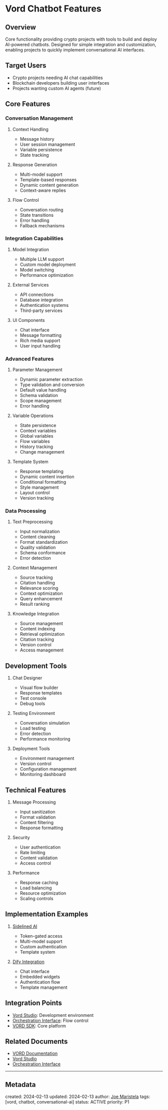 # Vord Chatbot Features

## Overview
Core functionality providing crypto projects with tools to build and deploy AI-powered chatbots. Designed for simple integration and customization, enabling projects to quickly implement conversational AI interfaces.

## Target Users
- Crypto projects needing AI chat capabilities
- Blockchain developers building user interfaces
- Projects wanting custom AI agents (future)

## Core Features

### Conversation Management
1. Context Handling
   - Message history
   - User session management
   - Variable persistence
   - State tracking

2. Response Generation
   - Multi-model support
   - Template-based responses
   - Dynamic content generation
   - Context-aware replies

3. Flow Control
   - Conversation routing
   - State transitions
   - Error handling
   - Fallback mechanisms

### Integration Capabilities
1. Model Integration
   - Multiple LLM support
   - Custom model deployment
   - Model switching
   - Performance optimization

2. External Services
   - API connections
   - Database integration
   - Authentication systems
   - Third-party services

3. UI Components
   - Chat interface
   - Message formatting
   - Rich media support
   - User input handling

### Advanced Features
1. Parameter Management
   - Dynamic parameter extraction
   - Type validation and conversion
   - Default value handling
   - Schema validation
   - Scope management
   - Error handling

2. Variable Operations
   - State persistence
   - Context variables
   - Global variables
   - Flow variables
   - History tracking
   - Change management

3. Template System
   - Response templating
   - Dynamic content insertion
   - Conditional formatting
   - Style management
   - Layout control
   - Version tracking

### Data Processing
1. Text Preprocessing
   - Input normalization
   - Content cleaning
   - Format standardization
   - Quality validation
   - Schema conformance
   - Error detection

2. Context Management
   - Source tracking
   - Citation handling
   - Relevance scoring
   - Context optimization
   - Query enhancement
   - Result ranking

3. Knowledge Integration
   - Source management
   - Content indexing
   - Retrieval optimization
   - Citation tracking
   - Version control
   - Access management

## Development Tools
1. Chat Designer
   - Visual flow builder
   - Response templates
   - Test console
   - Debug tools

2. Testing Environment
   - Conversation simulation
   - Load testing
   - Error detection
   - Performance monitoring

3. Deployment Tools
   - Environment management
   - Version control
   - Configuration management
   - Monitoring dashboard

## Technical Features
1. Message Processing
   - Input sanitization
   - Format validation
   - Content filtering
   - Response formatting

2. Security
   - User authentication
   - Rate limiting
   - Content validation
   - Access control

3. Performance
   - Response caching
   - Load balancing
   - Resource optimization
   - Scaling controls

## Implementation Examples
1. [Sidelined AI](/NAMES_AND_TERMS/products/sidelined-ai.md)
   - Token-gated access
   - Multi-model support
   - Custom authentication
   - Template system

2. [Dify Integration](/NAMES_AND_TERMS/technologies/dify-integration.md)
   - Chat interface
   - Embedded widgets
   - Authentication flow
   - Template management

## Integration Points
- [Vord Studio](/NAMES_AND_TERMS/technologies/vord-studio.md): Development environment
- [Orchestration Interface](/NAMES_AND_TERMS/technologies/vord-orchestration.md): Flow control
- [VORD SDK](/NAMES_AND_TERMS/technologies/vord.md): Core platform

## Related Documents
- [VORD Documentation](/NAMES_AND_TERMS/technologies/vord-docs.md)
- [Vord Studio](/NAMES_AND_TERMS/technologies/vord-studio.md)
- [Orchestration Interface](/NAMES_AND_TERMS/technologies/vord-orchestration.md)

---
## Metadata
created: 2024-02-13
updated: 2024-02-13
author: [Joe Maristela](/NAMES_AND_TERMS/people/joe-maristela.md)
tags: [vord, chatbot, conversational-ai]
status: ACTIVE
priority: P1
